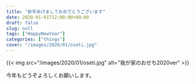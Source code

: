 ```yaml
---
title: "新年あけましておめでとうございます"
date: 2020-01-01T12:00:00+09:00
draft: false
slug: null
tags: ["HappyNewYear"]
categories: ["things"]
cover: "/images/2020/01/oseti.jpg"
---
```


{{< img src="/images/2020/01/oseti.jpg" alt="我が家のおせち2020ver" >}}

今年もどうぞよろしくお願いします。

